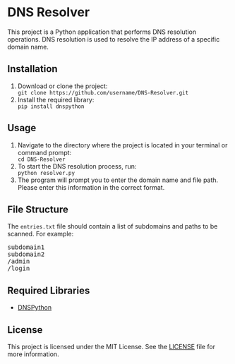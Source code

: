 
<h1>DNS Resolver</h1>

<p>This project is a Python application that performs DNS resolution operations. DNS resolution is used to resolve the IP address of a specific domain name.</p>

<h2>Installation</h2>

<ol>
  <li>Download or clone the project:</li>
  <code>git clone https://github.com/username/DNS-Resolver.git</code>

  <li>Install the required library:</li>
  <code>pip install dnspython</code>
</ol>

<h2>Usage</h2>

<ol>
  <li>Navigate to the directory where the project is located in your terminal or command prompt:</li>
  <code>cd DNS-Resolver</code>

  <li>To start the DNS resolution process, run:</li>
  <code>python resolver.py</code>

  <li>The program will prompt you to enter the domain name and file path. Please enter this information in the correct format.</li>
</ol>

<h2>File Structure</h2>

<p>The <code>entries.txt</code> file should contain a list of subdomains and paths to be scanned. For example:</p>

<pre>
subdomain1
subdomain2
/admin
/login
</pre>

<h2>Required Libraries</h2>

<ul>
  <li><a href="https://pypi.org/project/dnspython/">DNSPython</a></li>
</ul>

<h2>License</h2>

<p>This project is licensed under the MIT License. See the <a href="LICENSE">LICENSE</a> file for more information.</p>
